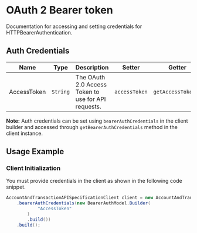 
# OAuth 2 Bearer token



Documentation for accessing and setting credentials for HTTPBearerAuthentication.

## Auth Credentials

| Name | Type | Description | Setter | Getter |
|  --- | --- | --- | --- | --- |
| AccessToken | `String` | The OAuth 2.0 Access Token to use for API requests. | `accessToken` | `getAccessToken()` |



**Note:** Auth credentials can be set using `bearerAuthCredentials` in the client builder and accessed through `getBearerAuthCredentials` method in the client instance.

## Usage Example

### Client Initialization

You must provide credentials in the client as shown in the following code snippet.

```java
AccountAndTransactionAPISpecificationClient client = new AccountAndTransactionAPISpecificationClient.Builder()
    .bearerAuthCredentials(new BearerAuthModel.Builder(
            "AccessToken"
        )
        .build())
    .build();
```


